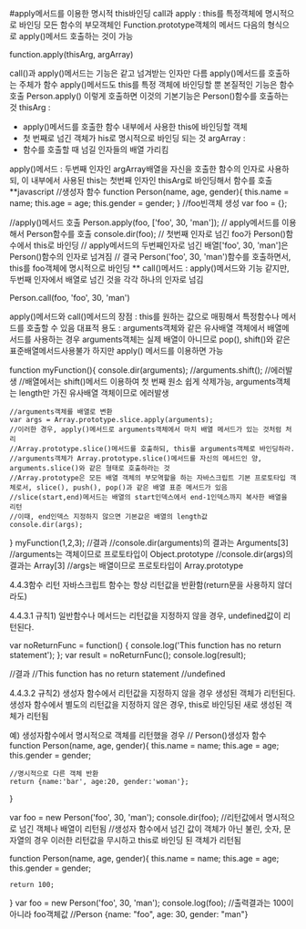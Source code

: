 #apply메서드를 이용한 명시적 this바인딩
call과 apply : this를 특정객체에 명시적으로 바인딩
모든 함수의 부모객체인 Function.prototype객체의 메서드
다음의 형식으로 apply()메서드 호출하는 것이 가능

function.apply(thisArg, argArray)

call()과 apply()메서드는 기능은 같고 넘겨받는 인자만 다름
apply()메서드를 호출하는 주체가 함수
apply()메서드도 this를 특정 객체에 바인딩할 뿐 본질적인 기능은 함수 호출
Person.apply() 이렇게 호출하면 이것의 기본기능은 Person()함수를 호출하는 것
thisArg :
- apply()메서드를 호출한 함수 내부에서 사용한 this에 바인딩할 객체
- 첫 번째로 넘긴 객체가 his로 명시적으로 바인딩 되는 것
argArray :
- 함수를 호출할 때 넘길 인자들의 배열 가리킴

apply()메서드 :
두번째 인자인 argArray배열을 자신을 호출한 함수의 인자로 사용하되, 이 내부에서 사용된 this는 첫번째 인자인 thisArg로 바인딩해서 함수를 호출
**javascript
//생성자 함수
function Person(name, age, gender){
	this.name = name;
	this.age = age;
	this.gender = gender;
}
//foo빈객체 생성
var foo = {};

//apply()메서드 호출
Person.apply(foo, ['foo', 30, 'man']); // apply메서드를 이용해서 Person함수를 호출
console.dir(foo);
// 첫번째 인자로 넘긴 foo가 Person()함수에서 this로 바인딩
// apply메서드의 두번째인자로 넘긴 배열['foo', 30, 'man']은 Person()함수의 인자로 넘겨짐
// 결국 Person('foo', 30, 'man')함수를 호출하면서, this를 foo객체에 명시적으로 바인딩
**
call()메서드 :
apply()메서드와 기능 같지만, 두번째 인자에서 배열로 넘긴 것을 각각 하나의 인자로 넘김

Person.call(foo, 'foo', 30, 'man')

apply()메서드와 call()메서드의 장점 : this를 원하는 값으로 매핑해서 특정함수나 메서드를 호출할 수 있음
대표적 용도 : arguments객체와 같은 유사배열 객체에서 배열메서드를 사용하는 경우
arguments객체는 실제 배열이 아니므로 pop(), shift()와 같은 표준배열메서드사용불가
하지만 apply() 메서드를 이용하면 가능

function myFunction(){
	console.dir(arguments);
	//arguments.shift(); //에러발생 //배열에서는 shift()메서드 이용하여 첫 번째 원소 쉽게 삭제가능, arguments객체는 length만 가진 유사배열 객체이므로 에러발생

	//arguments객체를 배열로 변환
	var args = Array.prototype.slice.apply(arguments);
	//이러한 경우, apply()메서드로 arguments객체에서 마치 배열 메서드가 있는 것처럼 처리
	//Array.prototype.slice()메서드를 호출하되, this를 arguments객체로 바인딩하라.
	//arguments객체가 Array.prototype.slice()메서드를 자신의 메서드인 양, arguments.slice()와 같은 형태로 호출하라는 것
	//Array.prototype은 모든 배열 객체의 부모역할을 하는 자바스크립트 기본 프로토타입 객체로서, slice(), push(), pop()과 같은 배열 표준 메서드가 있음
	//slice(start,end)메서드는 배열의 start인덱스에서 end-1인덱스까지 복사한 배열을 리턴
	//이때, end인덱스 지정하지 않으면 기본값은 배열의 length값
	console.dir(args);
}
myFunction(1,2,3);
//결과
//console.dir(arguments)의 결과는 Arguments[3]
//arguments는 객체이므로 프로토타입이 Object.prototype
//console.dir(args)의 결과는 Array[3]
//args는 배열이므로 프로토타입이 Array.prototype

4.4.3함수 리턴
자바스크립트 함수는 항상 리턴값을 반환함(return문을 사용하지 않더라도)

4.4.3.1 규칙1) 일반함수나 메서드는 리턴값을 지정하지 않을 경우, undefined값이 리턴된다.

var noReturnFunc = function() {
	console.log('This function has no return statement');
};
var result = noReturnFunc();
console.log(result);

//결과
//This function has no return statement
//undefined

4.4.3.2 규칙2) 생성자 함수에서 리턴값을 지정하지 않을 경우 생성된 객체가 리턴된다.
생성자 함수에서 별도의 리턴값을 지정하지 않은 경우, this로 바인딩된 새로 생성된 객체가 리턴됨

예) 생성자함수에서 명시적으로 객체를 리턴했을 경우
// Person()생성자 함수
function Person(name, age, gender){
	this.name = name;
	this.age = age;
	this.gender = gender;

	//명시적으로 다른 객체 반환
	return {name:'bar', age:20, gender:'woman'};
}

var foo = new Person('foo', 30, 'man');
console.dir(foo); //리턴값에서 명시적으로 넘긴 객체나 배열이 리턴됨
//생성자 함수에서 넘긴 값이 객체가 아닌 불린, 숫자, 문자열의 경우 이러한 리턴값을 무시하고 this로 바인딩 된 객체가 리턴됨

function Person(name, age, gender){
	this.name = name;
	this.age = age;
	this.gender = gender;

	return 100;
}
var foo = new Person('foo', 30, 'man');
console.log(foo); //출력결과는 100이 아니라 foo객체값 //Person {name: "foo", age: 30, gender: "man"}
